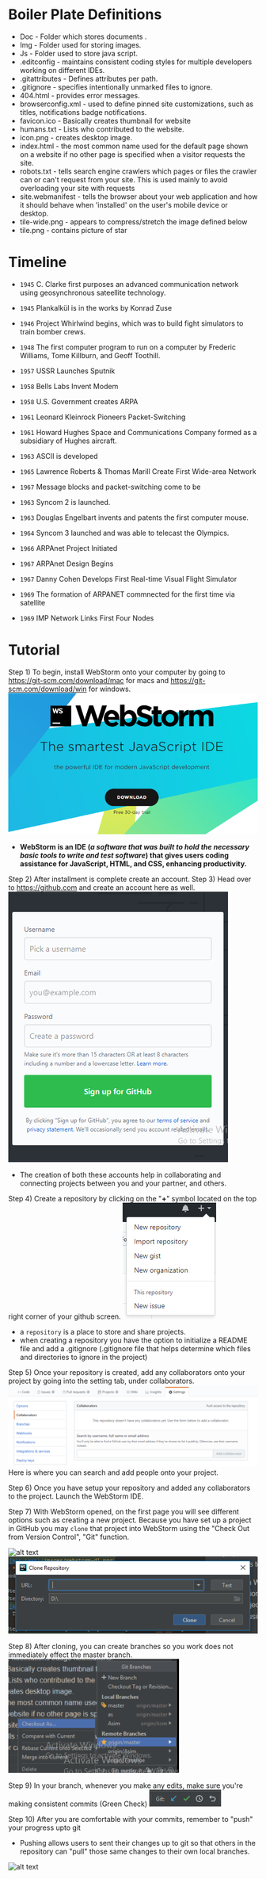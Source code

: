  # Boiler Plate Definitions
 
- Doc - Folder which stores documents .
- Img - Folder used for storing images.
- Js - Folder used to store java script.
- .editconfig - maintains consistent coding styles for multiple
developers working on different IDEs.
- .gitattributes - Defines attributes per path.
- .gitignore -  specifies intentionally unmarked files to ignore.
- 404.html - provides error messages. 
- browserconfig.xml - used to define pinned site customizations, such as titles, notifications
badge notifications. 
- favicon.ico - Basically creates thumbnail for website
- humans.txt - Lists who contributed to the website. 
- icon.png - creates desktop image.
- index.html - the most common name used for the default page shown on a 
website if no other page is specified when a visitor requests the site.
- robots.txt -  tells search engine crawlers which pages or files the crawler can 
or can't request from your site. This is used mainly to avoid overloading your 
site with requests
- site.webmanifest - tells the browser about your web application and how it should behave when
 'installed' on the user's mobile device or desktop.
- tile-wide.png - appears to compress/stretch the image defined below 
- tile.png - contains picture of star

# Timeline

- `1945` C. Clarke first purposes an advanced communication network using geosynchronous sateellite technology.

- `1945` Plankalkül is in the works by Konrad Zuse

- `1946` Project Whirlwind begins, which was to build fight simulators to train bomber crews.

- `1948` The first computer program to run on a computer by Frederic Williams, Tome Killburn, and Geoff Toothill.

- `1957` USSR Launches Sputnik

- `1958` Bells Labs Invent Modem

- `1958` U.S. Government creates ARPA

- `1961` Leonard Kleinrock Pioneers Packet-Switching

- `1961` Howard Hughes Space and Communications Company formed as a subsidiary of Hughes aircraft.

- `1963` ASCII is developed

- `1965` Lawrence Roberts & Thomas Marill Create First Wide-area Network

- `1967` Message blocks and packet-switching come to be

- `1963` Syncom 2 is launched.

- `1963` Douglas Engelbart invents and patents the first computer mouse.

- `1964` Syncom 3 launched and was able to telecast the Olympics.

- `1966` ARPAnet Project Initiated

- `1967` ARPAnet Design Begins

- `1967` Danny Cohen Develops First Real-time Visual Flight Simulator

- `1969` The formation of ARPANET commnected for the first time via satellite

- `1969` IMP Network Links First Four Nodes

# Tutorial

Step 1) To begin, install WebStorm onto your computer by going to https://git-scm.com/download/mac for macs and https://git-scm.com/download/win for windows.
![alt text](images/webstorm-dl.png)
- **WebStorm is an IDE (_a software that was built to hold the necessary basic tools to write and test software_) that gives users
coding assistance for JavaScript, HTML, and CSS, enhancing productivity.**

Step 2) After installment is complete create an account.
Step 3) Head over to https://github.com and create an account here as well.
![alt text](images/github-login.png)
- The creation of both these accounts help in collaborating and connecting projects between you and your partner, and others.

Step 4) Create a repository by clicking on the "__+__" symbol located on the top right corner of your github screen.
![alt text](images/new-repository.png)
- a `repository` is a place to store and share projects.
- when creating a repository you have the option to initialize a README file and add a .gitignore (.gitignore file that helps determine which files and directories to ignore in the project)

Step 5) Once your repository is created, add any collaborators onto your project by going into the setting tab, under collaborators.
![alt text](images/collab.png)
Here is where you can search and add people onto your project.

Step 6) Once you have setup your repository and added any collaborators to the project. Launch the WebStorm IDE.

Step 7) With WebStorm opened, on the first page you will see different options such as creating a new project. Because you
have set up a project in GitHub you may `clone` that project into WebStorm using the "Check Out from Version Control", "Git" function.

![alt text](images/clone-or-dwnload.png)
![alt text](images/vcs.png)

Step 8) After cloning, you can create branches so you work does not immediately effect the master branch.
![alt text](images/branches.png)

Step 9) In your branch, whenever you make any edits, make sure you're making consistent commits (Green Check)
![alt text](images/commit-icon.png)

Step 10) After you are comfortable with your commits, remember to "push" your progress upto git
- Pushing allows users to sent their changes up to git so that others in the repository can "pull" those
same changes to their own local branches.


![alt text](images/.png)
